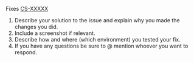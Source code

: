 Fixes [CS-XXXXX](https://jira.archoninfosys.com:8181/browse/CS-XXXXX)

1. Describe your solution to the issue and explain why you made the changes you did.
2. Include a screenshot if relevant.
3. Describe how and where (which environment) you tested your fix.
4. If you have any questions be sure to @ mention whoever you want to respond.
